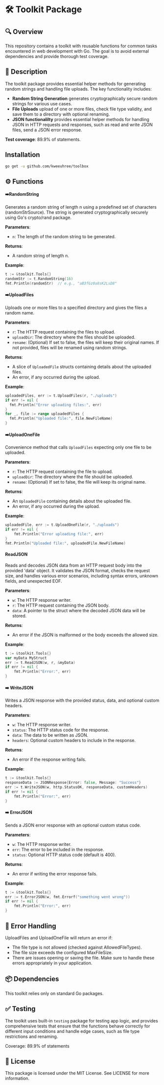 # 🛠️ Toolkit Package

## 🔍 Overview

This repository contains a toolkit with reusable functions for common tasks encountered in web development with Go.
The goal is to avoid external dependencies and provide thorough test coverage.

## 📄 Description

The toolkit package provides essential helper methods for generating random strings and handling file uploads. The key functionality includes:

- **Random String Generation** generates cryptographically secure random strings for various use cases.
- **File Uploads** upload of one or more files, check file type validity, and save them to a directory with optional renaming.
- **JSON functionalilty** provides essential helper methods for handling JSON in HTTP requests and responses, such as read and write JSON files, send a JSON error response.

**Test coverage**: 89.9% of statements.

## Installation

```bash
go get -u github.com/kweeuhree/toolbox
```

## ⚙️ Functions

#### ➡️RandomString

Generates a random string of length n using a predefined set of characters (randomStrSource). The string is generated cryptographically securely using Go's crypto/rand package.

**Parameters**:

- `n`: The length of the random string to be generated.

**Returns**:

- A random string of length n.

**Example**:

```go
t := &toolkit.Tools{}
randomStr := t.RandomString(16)
fmt.Println(randomStr)  // e.g., "aB3fGz0a8sK2LsD8"
```

#### ➡️UploadFiles

Uploads one or more files to a specified directory and gives the files a random name.

**Parameters**:

- `r`: The HTTP request containing the files to upload.
- `uploadDir`: The directory where the files should be uploaded.
- `rename`: (Optional) If set to false, the files will keep their original names. If not provided, files will be renamed using random strings.

**Returns**:

- A slice of `UploadedFile` structs containing details about the uploaded files.
- An error, if any occurred during the upload.

**Example**:

```go
uploadedFiles, err := t.UploadFiles(r, "./uploads")
if err != nil {
  fmt.Println("Error uploading files:", err)
}
for _, file := range uploadedFiles {
  fmt.Println("Uploaded file:", file.NewFileName)
}
```

#### ➡️UploadOneFile

Convenience method that calls `UploadFiles` expecting only one file to be uploaded.

**Parameters**:

- `r`: The HTTP request containing the file to upload.
- `uploadDir`: The directory where the file should be uploaded.
- `rename`: (Optional) If set to false, the file will keep its original name.

**Returns**:

- An `UploadedFile` containing details about the uploaded file.
- An error, if any occurred during the upload.

**Example**:

```go
uploadedFile, err := t.UploadOneFile(r, "./uploads")
if err != nil {
    fmt.Println("Error uploading file:", err)
}
fmt.Println("Uploaded file:", uploadedFile.NewFileName)
```

#### ReadJSON

Reads and decodes JSON data from an HTTP request body into the provided 'data' object. It validates the JSON format, checks the request size, and handles various error scenarios, including syntax errors, unknown fields, and unexpected EOF.

**Parameters**:

- `w`: The HTTP response writer.
- `r`: The HTTP request containing the JSON body.
- `data`: A pointer to the struct where the decoded JSON data will be stored.

**Returns**:

- An error if the JSON is malformed or the body exceeds the allowed size.

**Example**:

```go
t := &toolkit.Tools{}
var myData MyStruct
err := t.ReadJSON(w, r, &myData)
if err != nil {
    fmt.Println("Error:", err)
}
```

#### ➡️ WriteJSON

Writes a JSON response with the provided status, data, and optional custom headers.

**Parameters**:

- `w`: The HTTP response writer.
- `status`: The HTTP status code for the response.
- `data`: The data to be written as JSON.
- `headers`: Optional custom headers to include in the response.

**Returns**:

- An error if the response writing fails.

**Example**:

```go
t := &toolkit.Tools{}
responseData := JSONResponse{Error: false, Message: "Success"}
err := t.WriteJSON(w, http.StatusOK, responseData, customHeaders)
if err != nil {
    fmt.Println("Error:", err)
}
```

#### ➡️ ErrorJSON

Sends a JSON error response with an optional custom status code.

**Parameters**:

- `w`: The HTTP response writer.
- `err`: The error to be included in the response.
- `status`: Optional HTTP status code (default is 400).

**Returns**:

- An error if writing the error response fails.

**Example**:

```go
t := &toolkit.Tools{}
err := t.ErrorJSON(w, fmt.Errorf("something went wrong"))
if err != nil {
    fmt.Println("Error:", err)
}
```

## 🚩 Error Handling

UploadFiles and UploadOneFile will return an error if:

- The file type is not allowed (checked against AllowedFileTypes).
- The file size exceeds the configured MaxFileSize.
- There are issues opening or saving the file.
  Make sure to handle these errors appropriately in your application.

## 📦 Dependencies

This toolkit relies only on standard Go packages.

## ✅ Testing

The toolkit uses built-in `testing` package for testing app logic, and provides comprehensive tests that ensure that the functions behave correctly for different input conditions and handle edge cases, such as file type restrictions and renaming.

Coverage: 89.9% of statements

## 📃 License

This package is licensed under the MIT License. See LICENSE for more information.
